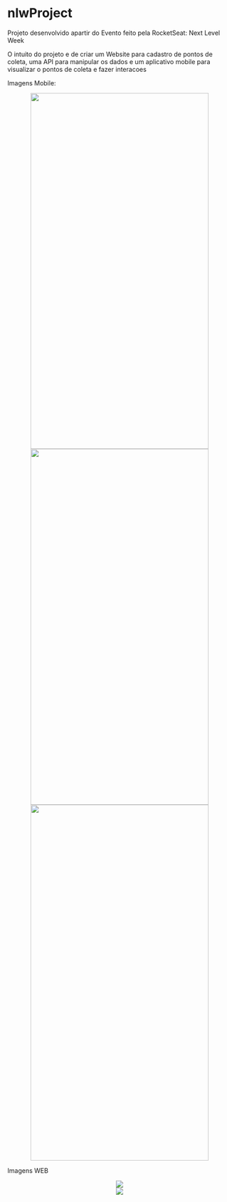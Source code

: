 # nlwProject

Projeto desenvolvido apartir do Evento feito pela RocketSeat: Next Level Week

O intuito do projeto e de criar um Website para cadastro de pontos de coleta, uma API para manipular os dados e um aplicativo mobile para visualizar o pontos de coleta e fazer interacoes

Imagens Mobile:

<div align="center">
    <img src="/../master/MOBO1.jpg" width="400px" height="800px"/>
</div>

<div align="center">
    <img src="/../master/MOBO2.jpeg" width="400px" height="800px"/>
</div>

<div align="center">
    <img src="/../master/MOBO3.jpeg" width="400px" height="800px"/>
</div>

Imagens WEB

<div align="center">
    <img src="/../master/WEB1.PNG"/>
</div>

<div align="center">
    <img src="/../master/WEB2.PNG"/>
</div>
